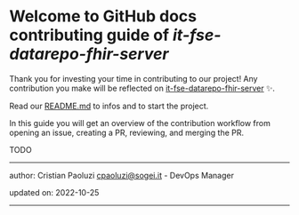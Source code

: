 # Welcome to GitHub docs contributing guide of _it-fse-datarepo-fhir-server_ <!-- omit in toc -->

Thank you for investing your time in contributing to our project! 
Any contribution you make will be reflected on [it-fse-datarepo-fhir-server](https://github.com/ministero-salute/it-fse-datarepo-fhir-server) :sparkles:.

Read our [README.md](./README.md) to infos and to start the project.

In this guide you will get an overview of the contribution workflow from opening an issue, creating a PR, reviewing, and merging the PR.


TODO

---
author: Cristian Paoluzi <cpaoluzi@sogei.it> - DevOps Manager

updated on: 2022-10-25


---